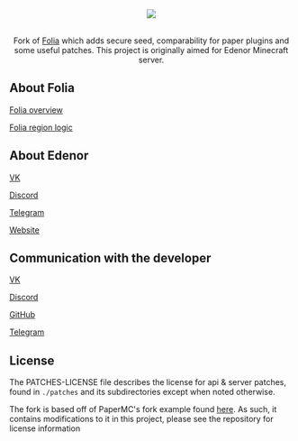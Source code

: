 <div align=center>
    <img src="https://github.com/Edenor-Minecraft/Foldenor/blob/master/foldenor.png">
    <br /><br />
    <p>Fork of <a href="https://github.com/PaperMC/Folia">Folia</a> which adds secure seed, comparability for paper plugins and some useful patches. This project is originally aimed for Edenor Minecraft server.</p>
</div>

## About Folia
[Folia overview](https://docs.papermc.io/folia/reference/overview)

[Folia region logic](https://docs.papermc.io/folia/reference/region-logic)

## About Edenor
[VK](https://vk.com/edenorrp)

[Discord](https://discord.gg/bC66Pwh)

[Telegram](https://t.me/edenorrp)

[Website](https://edenor.ru/)

## Communication with the developer
[VK](https://vk.com/altronmaxx)

[Discord](https://discord.com/users/324794944042565643)

[GitHub](https://github.com/AltronMaxX)

[Telegram](https://t.me/AltronMaxX)

## License
The PATCHES-LICENSE file describes the license for api & server patches,
found in `./patches` and its subdirectories except when noted otherwise.

The fork is based off of PaperMC's fork example found [here](https://github.com/PaperMC/paperweight-examples).
As such, it contains modifications to it in this project, please see the repository for license information
